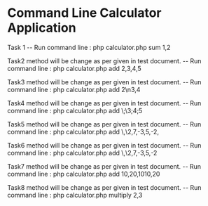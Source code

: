 # Command Line Calculator Application
Task 1 
-- Run command line : php calculator.php sum 1,2

Task2
method will be change as per given in test document.
-- Run command line : php calculator.php add 2,3,4,5

Task3
method will be change as per given in test document.
-- Run command line : php calculator.php add 2\n3,4

Task4
method will be change as per given in test document.
-- Run command line : php calculator.php add \\;\\3;4;5

Task5
method will be change as per given in test document.
-- Run command line : php calculator.php add \\,\\2,7,-3,5,-2,

Task6
method will be change as per given in test document.
-- Run command line : php calculator.php add \\,\\2,7,-3,5,-2

Task7
method will be change as per given in test document.
-- Run command line : php calculator.php add 10,20,1010,20

Task8
method will be change as per given in test document.
-- Run command line : php calculator.php multiply 2,3

